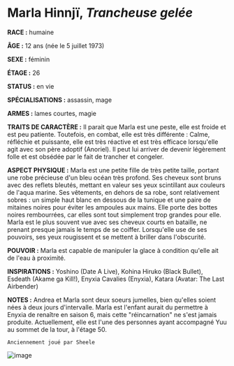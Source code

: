 # Marla Hinnjï, *Trancheuse gelée*

**RACE :** humaine

**ÂGE :** 12 ans (née le 5 juillet 1973)

**SEXE :** féminin

**ÉTAGE :** 26

**STATUS :** en vie

**SPÉCIALISATIONS :** assassin, mage

**ARMES :** lames courtes, magie

**TRAITS DE CARACTÈRE :** Il parait que Marla est une peste, elle est froide et est peu patiente. Toutefois, en combat, elle est très différente : Calme, réfléchie et puissante, elle est très réactive et est très efficace lorsqu'elle agit avec son père adoptif (Anoriel). Il peut lui arriver de devenir légèrement folle et est obsédée par le fait de trancher et congeler.

**ASPECT PHYSIQUE :** Marla est une petite fille de très petite taille, portant une robe précieuse d'un bleu océan très profond. Ses cheveux sont bruns avec des reflets bleutés, mettant en valeur ses yeux scintillant aux couleurs de l'aqua marine. Ses vêtements, en dehors de sa robe, sont relativement sobres : un simple haut blanc en dessous de la tunique et une paire de mitaines noires pour éviter les ampoules aux mains. Elle porte des bottes noires rembourrées, car elles sont tout simplement trop grandes pour elle. Marla est le plus souvent vue avec ses cheveux courts en bataille, ne prenant presque jamais le temps de se coiffer. Lorsqu'elle use de ses pouvoirs, ses yeux rougissent et se mettent à briller dans l'obscurité.

**POUVOIR :** Marla est capable de manipuler la glace à condition qu'elle ait de l'eau à proximité.

**INSPIRATIONS :** Yoshino (Date A Live), Kohina Hiruko (Black Bullet), Esdeath (Akame ga Kill!), Enyxia Cavalies (Enyxia), Katara (Avatar: The Last Airbender)

**NOTES :** Andrea et Marla sont deux soeurs jumelles, bien qu'elles soient nées à deux jours d'intervalle. Marla est l'enfant aurait du permettre à Enyxia de renaître en saison 6, mais cette "réincarnation" ne s'est jamais produite. Actuellement, elle est l'une des personnes ayant accompagné Yuu au sommet de la tour, à l'étage 50.

`Anciennement joué par Sheele`

![image](https://data.enyxia.fr/images/characters/marla.png)
